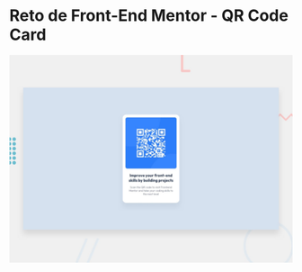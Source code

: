 # Reto de Front-End Mentor - QR Code Card

![Design preview for the QR code component coding challenge](./design/desktop-preview.jpg)

